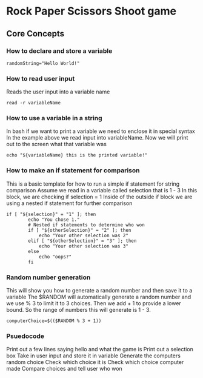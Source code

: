 # Rock Paper Scissors Shoot game

## Core Concepts


### How to declare and store a variable
```
randomString="Hello World!"
```
### How to read user input
Reads the user input into a variable name
```
read -r variableName
```

### How to use a variable in a string
In bash if we want to print a variable we need to enclose it in special syntax
In the example above we read input into variableName.
Now we will print out to the screen what that variable was
```
echo "${variableName} this is the printed variable!"
```
### How to make an if statement for comparison
This is a basic template for how to run a simple if statement for string comparison
Assume we read in a variable called selection that is 1 - 3
In this block, we are checking if selection = 1
Inside of the outside if block we are using a nested if statement for further comparison
```
if [ "${selection}" = "1" ]; then 
        echo "You chose 1."
        # Nested if statements to determine who won
        if [ "${otherSelection}" = "2" ]; then
            echo "Your other selection was 2"
        elif [ "${otherSelection}" = "3" ]; then
            echo "Your other selection was 3"
        else 
            echo "oops?"
        fi
```

### Random number generation
This will show you how to generate a random number and then save it to a variable
The $RANDOM will automatically generate a random number and we use % 3 to limit it to 3 choices.
Then we add + 1 to provide a lower bound. So the range of numbers this will generate is 1 - 3.
```
computerChoice=$(($RANDOM % 3 + 1))
```

### Psuedocode

Print out a few lines saying hello and what the game is
Print out a selection box
Take in user input and store it in variable
Generate the computers random choice
Check which choice it is
Check which choice computer made
Compare choices and tell user who won